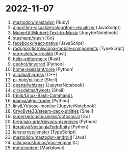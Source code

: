 # 2022-11-07

1. [mastodon/mastodon](https://github.com/mastodon/mastodon "Your self-hosted, globally interconnected microblogging community") [Ruby]
2. [algorithm-visualizer/algorithm-visualizer](https://github.com/algorithm-visualizer/algorithm-visualizer "🎆Interactive Online Platform that Visualizes Algorithms from Code") [JavaScript]
3. [MubertAI/Mubert-Text-to-Music](https://github.com/MubertAI/Mubert-Text-to-Music "A simple notebook demonstrating prompt-based music generation via Mubert API") [JupyterNotebook]
4. [stashapp/stash](https://github.com/stashapp/stash "An organizer for your porn, written in Go") [Go]
5. [facebook/react-native](https://github.com/facebook/react-native "A framework for building native applications using React") [JavaScript]
6. [rodrigorgtic/nlwcopa-mobile-components](https://github.com/rodrigorgtic/nlwcopa-mobile-components "⚽ NLW Copa - Componentes do App Mobile.") [TypeScript]
7. [surrealdb/surrealdb](https://github.com/surrealdb/surrealdb "A scalable, distributed, collaborative, document-graph database, for the realtime web") [Rust]
8. [helix-editor/helix](https://github.com/helix-editor/helix "A post-modern modal text editor.") [Rust]
9. [geohot/tinygrad](https://github.com/geohot/tinygrad "You like pytorch? You like micrograd? You love tinygrad! ❤️") [Python]
10. [home-assistant/core](https://github.com/home-assistant/core "🏡 Open source home automation that puts local control and privacy first.") [Python]
11. [alibaba/higress](https://github.com/alibaba/higress "Next-generation Cloud Native Gateway") [C++]
12. [pi-hole/pi-hole](https://github.com/pi-hole/pi-hole "A black hole for Internet advertisements") [Shell]
13. [openai/whisper](https://github.com/openai/whisper "Robust Speech Recognition via Large-Scale Weak Supervision") [JupyterNotebook]
14. [diracdeltas/tweets](https://github.com/diracdeltas/tweets "janky twitter replacement.") [Shell]
15. [trinib/Linux-Bash-Commands](https://github.com/trinib/Linux-Bash-Commands "Ultimate list of Linux bash commands") 
16. [idanya/algo-trader](https://github.com/idanya/algo-trader "Trading bot with support for realtime trading, backtesting, custom strategies and much more.") [Python]
17. [linyiLYi/pose-monitor](https://github.com/linyiLYi/pose-monitor "“让爷康康”是一款手机 AI 应用程序，可以监测不良坐姿并进行语音提示") [JupyterNotebook]
18. [CryoByte33/steam-deck-utilities](https://github.com/CryoByte33/steam-deck-utilities "Scripts to help make the Steam Deck the best it can be.") [Shell]
19. [superseriousbusiness/gotosocial](https://github.com/superseriousbusiness/gotosocial "Fast, fun, ActivityPub server, powered by Go.") [Go]
20. [bregman-arie/devops-exercises](https://github.com/bregman-arie/devops-exercises "Linux, Jenkins, AWS, SRE, Prometheus, Docker, Python, Ansible, Git, Kubernetes, Terraform, OpenStack, SQL, NoSQL, Azure, GCP, DNS, Elastic, Network, Virtualization. DevOps Interview Questions") [Python]
21. [iterativv/NostalgiaForInfinity](https://github.com/iterativv/NostalgiaForInfinity "Trading strategy for the Freqtrade crypto bot") [Python]
22. [lensterxyz/lenster](https://github.com/lensterxyz/lenster "Lenster is a decentralized, and permissionless social media app built with Lens Protocol 🌿") [TypeScript]
23. [mastodon/mastodon-android](https://github.com/mastodon/mastodon-android "Official Android app for Mastodon") [Java]
24. [dillongoostudios/goo-engine](https://github.com/dillongoostudios/goo-engine "Custom build of blender with some extra NPR features.") [C]
25. [mdn/content](https://github.com/mdn/content "The content behind MDN Web Docs") [Markdown]
